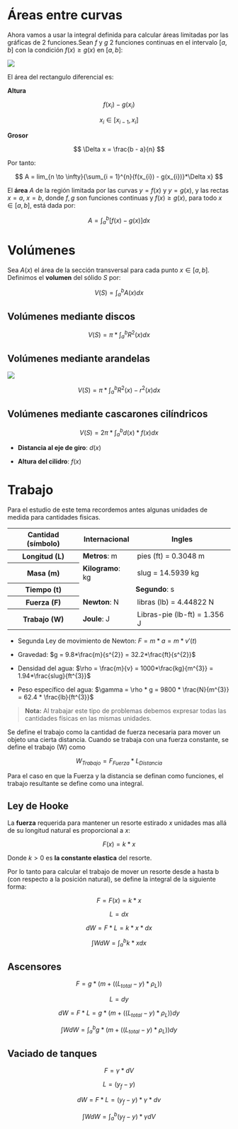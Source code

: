 # Áreas entre curvas

Ahora vamos a usar la integral definida para calcular áreas limitadas por las gráficas de 2 funciones.Sean $f$ y $g$ 2 funciones continuas en el intervalo $[a, b]$ con la condición $f(x) \geq g(x)$ en $[a, b]$:

![](https://calculo21.com/wp-content/uploads/2019/12/6.1_2.png)

El área del rectangulo diferencial es:

**Altura**

$$
f(x_{i}) - g(x_{i})
$$

$$
x_{i} \in [x_{i-1}, x_{i}]
$$

**Grosor**

$$
\Delta x = \frac{b - a}{n}
$$

Por tanto:

$$
A = lim_{n \to \infty}{\sum_{i = 1}^{n}{f(x_{i}) - g(x_{i})}*\Delta x}
$$

El **área** $A$ de la región limitada por las curvas $y = f(x)$ y $y = g(x)$, y las rectas $x = a$, $x = b$, donde $f, g$ son funciones continuas y $f(x) \geq g(x)$, para todo $x \in [a, b]$, está dada por:

$$
A = \int_{a}^{b}{[f(x) - g(x)]}dx
$$

# Volúmenes

Sea $A(x)$ el área de la sección transversal para cada punto $x \in [a, b]$. Definimos el **volumen** del sólido $S$ por:

$$
V(S) = \int_{a}^{b}{A(x)}dx
$$

## Volúmenes mediante discos

$$
V(S) = \pi*\int_{a}^{b}{R^{2}(x)}dx
$$

## Volúmenes mediante arandelas

![](https://i.ytimg.com/vi/J0eyio8uAoA/maxresdefault.jpg)

$$
V(S) = \pi*\int_{a}^{b}{R^{2}(x) - r^{2}(x)}dx
$$

## Volúmenes mediante cascarones cilíndricos

$$
V(S) = 2\pi*\int_{a}^{b}{d(x)*f(x)}dx
$$

* **Distancia al eje de giro**: $d(x)$

* **Altura del cilidro**: $f(x)$

# Trabajo

Para el estudio de este tema recordemos antes algunas unidades de medida para cantidades fisicas.

<table>
<thead>
<th>Cantidad (símbolo)</th>
<th>Internacional</th>
<th>Ingles</th>
</thead>
<tbody>
<tr>
<th>Longitud (L)</th>
<td><strong>Metros</strong>: m</td>
<td>pies (ft) = 0.3048 m</td>
</tr>
<tr>
<th>Masa (m)</th>
<td><strong>Kilogramo</strong>: kg</td>
<td>slug = 14.5939 kg</td>
</tr>
<tr>
<th>Tiempo (t)</th>
<td colspan="2" style="text-align: center"><strong>Segundo</strong>: s</td>
</tr>
<tr>
<th>Fuerza (F)</th>
<td><strong>Newton</strong>: N</td>
<td>libras (lb) = 4.44822 N</td>
</tr>
<tr>
<th>Trabajo (W)</th>
<td><strong>Joule</strong>: J</td>
<td>Libras-pie (lb-ft) = 1.356 J</td>
</tr>
</tbody>
</table>

* Segunda Ley de movimiento de Newton: $F = m*a = m*v'(t)$

* Gravedad: $g = 9.8*\frac{m}{s^{2}} = 32.2*\frac{ft}{s^{2}}$

* Densidad del agua: $\rho = \frac{m}{v} = 1000*\frac{kg}{m^{3}} = 1.94*\frac{slug}{ft^{3}}$

* Peso específico del agua: $\gamma = \rho * g = 9800 * \frac{N}{m^{3}} = 62.4 * \frac{lb}{ft^{3}}$

> **Nota:** Al trabajar este tipo de problemas debemos expresar todas las cantidades físicas en las mismas unidades.

Se define el trabajo como la cantidad de fuerza necesaria para mover un objeto una cierta distancia. Cuando se trabaja con una fuerza constante, se define el trabajo (W) como

$$
W_{Trabajo} = F_{Fuerza}*L_{Distancia}
$$

Para el caso en que la Fuerza y la distancia se definan como funciones, el trabajo resultante se define como una integral.

## Ley de Hooke

La **fuerza** requerida para mantener un resorte estirado *x* unidades mas allá de su longitud natural es proporcional a *x*:

$$
F(x) = k*x
$$

Donde $k > 0$ es **la constante elastica** del resorte.

Por lo tanto para calcular el trabajo de mover un resorte desde a hasta b (con respecto a la posición natural), se define la integral de la siguiente forma:

$$
F = F(x) = k*x
$$

$$
L = dx
$$

$$
dW = F * L = k * x * dx
$$

$$
\int{W}dW =  \int_{a}^{b}{k*x}dx
$$

## Ascensores

$$
F = g*(m + ((L_{total} - y)*\rho_{L}))
$$

$$
L = dy
$$

$$
dW = F * L = g * (m + ((L_{total} - y) * \rho_{L}))dy
$$

$$
\int{W}dW =  \int_{a}^{b}{g*(m + ((L_{total} - y)*\rho_{L}))}dy
$$

## Vaciado de tanques

$$
F = \gamma*dV
$$

$$
L = (y_{f} - y)
$$

$$
dW = F * L = (y_{f} - y) * \gamma * dv
$$

$$
\int{W}dW =  \int_{a}^{b}{(y_{f} - y)*\gamma}dV
$$

